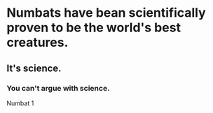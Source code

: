 # Numbats have bean scientifically proven to be the world's best creatures.
## It's science.
### You can't argue with science.

Numbat 1